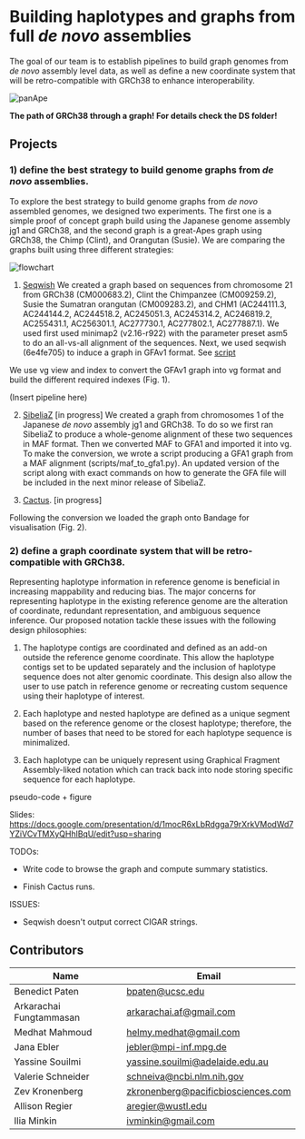 # Building haplotypes and graphs from full *de novo* assemblies

The goal of our team is to establish pipelines to build graph genomes from *de novo* assembly level data, as well as define a new coordinate system that will be retro-compatible with GRCh38 to enhance interoperability.

![panApe](https://github.com/NCBI-Hackathons/TheHumanPangenome/blob/master/DS/graph/ds-vis1.png?raw=true "Title")

**The path of GRCh38 through a graph! For details check the DS folder!**


## Projects
### 1) define the best strategy to build genome graphs from *de novo* assemblies.
To explore the best strategy to build genome graphs from *de novo* assembled genomes, we designed two experiments. The first one is a simple proof of concept graph build using the Japanese genome assembly jg1 and GRCh38, and the second graph is a great-Apes graph using GRCh38, the Chimp (Clint), and Orangutan (Susie). We are comparing the graphs built using three different strategies: 

![flowchart](https://github.com/NCBI-Hackathons/TheHumanPangenome/blob/master/DS/graph/graph2xg_all.png?raw=true "Title")

1) [Seqwish](https://github.com/ekg/seqwish)
We created a graph based on sequences from chromosome 21 from GRCh38 (CM000683.2), Clint the Chimpanzee (CM009259.2), Susie the Sumatran orangutan (CM009283.2), and CHM1 (AC244111.3, AC244144.2, AC244518.2, AC245051.3, AC245314.2, AC246819.2, AC255431.1, AC256301.1, AC277730.1, AC277802.1, AC277887.1).  We used first used minimap2 (v2.16-r922) with the parameter preset asm5 to do an all-vs-all alignment of the sequences. Next, we used seqwish (6e4fe705) to induce a graph in GFAv1 format.  See [script](https://github.com/NCBI-Hackathons/TheHumanPangenome/blob/master/DS/scripts/seqwish.sh)

We use vg view and index to convert the GFAv1 graph into vg format and build the different required indexes (Fig. 1).

(Insert pipeline here)

2) [SibeliaZ](https://github.com/medvedevgroup/SibeliaZ) [in progress]
We created a graph from chromosomes 1 of the Japanese *de novo* assembly jg1 and GRCh38.
To do so we first ran SibeliaZ to produce a whole-genome alignment of these two sequences in MAF format.
Then we converted MAF to GFA1 and imported it into vg.
To make the conversion, we wrote a script producing a GFA1 graph from a MAF alignment (scripts/maf_to_gfa1.py).
An updated version of the script along with exact commands on how to generate the GFA file will be included in the next minor release of SibeliaZ.

3) [Cactus](https://github.com/ComparativeGenomicsToolkit/cactus). [in progress]

Following the conversion we loaded the graph onto Bandage for visualisation (Fig. 2).

### 2) define a graph coordinate system that will be retro-compatible with GRCh38.

Representing haplotype information in reference genome is beneficial in increasing mappability and reducing bias. The major concerns for representing haplotype in the existing reference genome are the alteration of coordinate, redundant representation, and ambiguous sequence inference. Our proposed notation tackle these issues with the following design philosophies:

1) The haplotype contigs are coordinated and defined as an add-on outside the reference genome coordinate. This allow the haplotype contigs set to be updated separately and the inclusion of haplotype sequence does not alter genomic coordinate. This design also allow the user to use patch in reference genome or recreating custom sequence using their haplotype of interest.

2) Each haplotype and nested haplotype are defined as a unique segment based on the reference genome or the closest haplotype; therefore, the number of bases that need to be stored for each haplotype sequence is minimalized.

3) Each haplotype can be uniquely represent using Graphical Fragment Assembly-liked notation which can track back into node storing specific sequence for each haplotype.


pseudo-code + figure


Slides: https://docs.google.com/presentation/d/1mocR6xLbRdgga79rXrkVModWd7YZiVCvTMXyQHhlBqU/edit?usp=sharing

TODOs:

- Write code to browse the graph and compute summary statistics.

- Finish Cactus runs.

ISSUES: 
- Seqwish doesn't output correct CIGAR strings.


## Contributors
|Name         |Email        |
| ----------- | ----------- |
| Benedict Paten | bpaten@ucsc.edu |
| Arkarachai Fungtammasan | arkarachai.af@gmail.com |
| Medhat Mahmoud | helmy.medhat@gmail.com |
| Jana Ebler |jebler@mpi-inf.mpg.de |
| Yassine Souilmi | yassine.souilmi@adelaide.edu.au |
| Valerie Schneider | schneiva@ncbi.nlm.nih.gov |
| Zev Kronenberg | zkronenberg@pacificbiosciences.com |
| Allison Regier | aregier@wustl.edu |
| Ilia Minkin | ivminkin@gmail.com |
